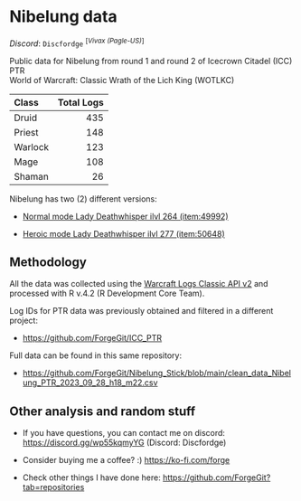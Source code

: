 # Nibelung data

 _Discord_: `Discfordge` <sup>[_Vivax (Pagle-US)_]</sup> <br />

Public data for Nibelung from round 1 and round 2 of Icecrown Citadel (ICC) PTR <br />
World of Warcraft: Classic Wrath of the Lich King (WOTLKC)

| Class    | Total Logs |
| :------- | ----------:|
| Druid    |        435 |
| Priest   |        148 |
| Warlock  |        123 |
| Mage     |        108 |
| Shaman   |         26 |

Nibelung has two (2) different versions:

- [Normal mode Lady Deathwhisper ilvl 264 (item:49992)](https://www.wowhead.com/wotlk/item=49992/nibelung)

- [Heroic mode Lady Deathwhisper ilvl 277 (item:50648)](https://www.wowhead.com/wotlk/item=50648/nibelung)

## Methodology

All the data was collected using the [Warcraft Logs Classic API v2](https://articles.classic.warcraftlogs.com/help/api-documentation) and processed with R v.4.2 (R Development Core Team).

Log IDs for PTR data was previously obtained and filtered in a different project:<br />
- https://github.com/ForgeGit/ICC_PTR

Full data can be found in this same repository:<br />
- https://github.com/ForgeGit/Nibelung_Stick/blob/main/clean_data_Nibelung_PTR_2023_09_28_h18_m22.csv


## Other analysis and random stuff

- If you have questions, you can contact me on discord: https://discord.gg/wp55kqmyYG (Discord: Discfordge)

- Consider buying me a coffee? :) https://ko-fi.com/forge

- Check other things I have done here: https://github.com/ForgeGit?tab=repositories

